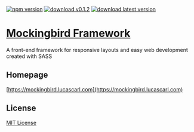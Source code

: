 [![npm version](https://img.shields.io/badge/npm-v0.1.2-blue.svg)](https://www.npmjs.com/package/mockingbird-sass)
[![download v0.1.2](https://img.shields.io/badge/download-v0.1.2-brightgreen.svg)](https://mockingbird.lucascarl.com/download/0.1.2/)
[![download latest version](https://img.shields.io/badge/download-latest-yellow.svg)](https://mockingbird.lucascarl.com/download/latest/)

# [Mockingbird Framework](https://mockingbird.lucascarl.com)

A front-end framework for responsive layouts and easy web development created with SASS


## Homepage

[https://mockingbird.lucascarl.com](https://mockingbird.lucascarl.com)


## License

[MIT License](https://github.com/lucas-carl/mockingbird/blob/master/LICENSE)
